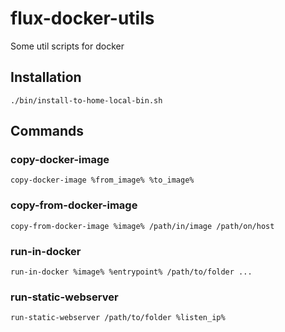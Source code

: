 # flux-docker-utils

Some util scripts for docker

## Installation

```shell
./bin/install-to-home-local-bin.sh
```

## Commands

### copy-docker-image

```shell
copy-docker-image %from_image% %to_image%
```

### copy-from-docker-image

```shell
copy-from-docker-image %image% /path/in/image /path/on/host
```

### run-in-docker

```shell
run-in-docker %image% %entrypoint% /path/to/folder ...
```

### run-static-webserver

```shell
run-static-webserver /path/to/folder %listen_ip%
```
